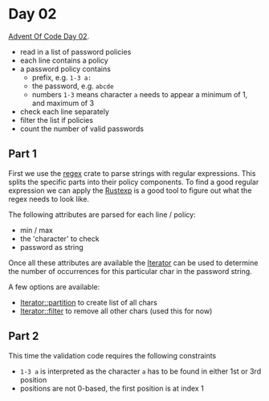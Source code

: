 # Day 02

[Advent Of Code Day 02](https://adventofcode.com/2020/day/2).

* read in a list of password policies
* each line contains a policy
* a password policy contains
  * prefix, e.g. `1-3 a:`
  * the password, e.g. `abcde`
  * numbers `1-3` means character `a` needs to appear a minimum of 1, and maximum of 3
* check each line separately
* filter the list if policies
* count the number of valid passwords

## Part 1

First we use the [regex](https://docs.rs/regex/1.4.2/regex/) crate to parse strings with regular expressions. This splits the specific parts into their policy components. To find a good regular expression we can apply the [Rustexp](https://rustexp.lpil.uk/) is a good tool to figure out what the regex needs to look like.

The following attributes are parsed for each line / policy:

* min / max
* the 'character' to check
* password as string

Once all these attributes are available the [Iterator](https://doc.rust-lang.org/std/iter/trait.Iterator.html) can be used to determine the number of occurrences for this particular char in the password string.

A few options are available:

* [Iterator::partition](https://doc.rust-lang.org/std/iter/trait.Iterator.html#method.partition) to create list of all chars
* [Iterator::filter](https://doc.rust-lang.org/std/iter/trait.Iterator.html#method.filter) to remove all other chars (used this for now)


## Part 2

This time the validation code requires the following constraints

* `1-3 a` is interpreted as the character `a` has to be found in either 1st or 3rd position
* positions are not 0-based, the first position is at index 1
